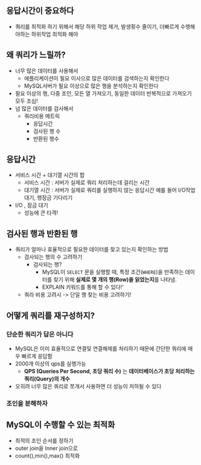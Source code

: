 ## 응답시간이 중요하다

- 쿼리를 최적화 하기 위해서 해당 하위 작업 제거, 발생횟수 줄이기, 더빠르게 수행해야하는 하위작업 최적화 해야

## 왜 쿼리가 느릴까?

- 너무 많은 데이터를 사용해서
  - 애플리케이션이 필요 이사으로 많은 데이터를 검색하는지 확인한다
  - MySQL서버가 필요 이상으로 많은 행을 분석하는지 확인한다
- 필요 이상의 행, 다중 조인, 모든 열 가져오기, 동일한 데이터 반복적으로 가져오기 모두 조심!
- 넘 많은 데이터를 검사해서
  - 쿼리비용 메트릭
    - 응답시간
    - 검사된 행 수
    - 반환된 행수

## 응답시간

- 서비스 시간 + 대기열 시간의 합
  - 서비스 시간 : 서버가 실제로 쿼리 처리하는데 걸리는 시간
  - 대기열 시간 : 서버가 실제로 쿼리를 실행하지 않는 응답시간 예를 들어 I/O작업 대기, 행잠금 기다리기
- I/O , 잠금 대기
  - 성능에 큰 타격!

## 검사된 행과 반환된 행

- 쿼리가 얼마나 효율적으로 필요한 데이터를 찾고 있는지 확인하는 방법
  - 검사되는 행의 수 고려하기
    - 검사되는 행?
      - MySQL이 `SELECT` 문을 실행할 때, 특정 조건(`WHERE`)을 만족하는 데이터를 찾기 위해 **실제로 몇 개의 행(Row)을 읽었는지**를 나타냄.
      - EXPLAIN 키워드를 통해 할 수 있다!'
  - 쿼라 비용 고려시 -> 단일 행 찾는 비용 고려하기!

## 어떻게 쿼리를 재구성하지?

### 단순한 쿼리가 답은 아니다

- MySQL은 이미 효율적으로 연결및 연결해제를 처리하기 때문에 간단한 쿼리에 매우 빠르게 응답함
- 2000개 이상의 qps를 실행가능
  - **QPS (Queries Per Second, 초당 쿼리 수)** 는 **데이터베이스가 초당 처리하는 쿼리(Query)의 개수**
- 오히려 너무 많은 쿼리로 쪼개서 사용하면 더 성능이 저하될 수 있다

### 조인을 분해하자

## MySQL이 수행할 수 있는 최적화

- 최적의 조인 순서를 정하기
- outer join을 Inner join으로
- count(),min(),max() 최적화
